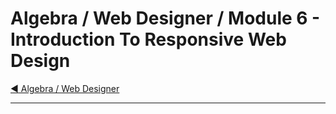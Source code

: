 # Algebra / Web Designer / Module 6 - Introduction To Responsive Web Design

[:arrow_backward: Algebra / Web Designer](../README.md)

---
